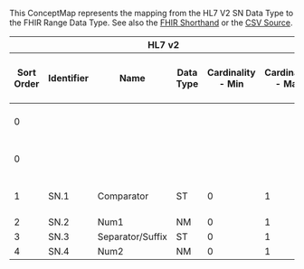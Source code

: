 
This ConceptMap represents the mapping from the HL7 V2 SN Data Type to the FHIR Range Data Type. See also the <a href='https://github.com/HL7/v2-to-fhir/blob/master/tank/Datatype SN to Range.fsh'>FHIR Shorthand</a> or the <a href='https://github.com/HL7/v2-to-fhir/blob/master/mappings/datatypes/HL7 Data Type - FHIR R4_ SN[Range] - Sheet1.csv'>CSV Source</a>.
<table class='grid'><thead>
<tr><th colspan='6'>HL7 v2</th><th colspan='3'>Condition (IF True, args)</th><th colspan='8'>HL7 FHIR</th><th rowspan='2'>Comments</th></tr>
<tr><th title='Rows are listed in sequence of how they appear in the v2 standard. The first column, Sort Order, provides a sort order that can re-create the original v2 standard sequence in case one opts to re-sort/filter the rows.'>Sort Order</th><th title='Contains the formal Data Type Name and Component Sequence according to the base standard using &quot;.&quot; as the delimiter.'>Identifier</th><th title='The formal name of the field in the most current published version.'>Name</th><th title='The data type of the field in the most current published version if not deprecated, otherwise the data type at the time it was deprecated and removed.'>Data Type</th><th title='The V2 min cardinality expressed numerically.'>Cardinality - Min</th><th title='The V2 max cardinality expressed numerically.' style='border-right: 2px'>Cardinality - Max</th><th title='Condition in an easy to read syntax (Computable ANTLR)'>Computable ANTLR</th><th title='Condition in FHIRPath Notation'>Computable FHIRPath</th><th title='Condition expressed in narrative form' style='border-right: 2px'>Narrative</th><th title='An existing FHIR attribute in the target FHIR version.'>FHIR Attribute</th><th title='The FHIR attribute&apos;s data type in the target FHIR version.'>Proposed Extension</th><th title='The proposed FHIR Extension.'>Data Type</th><th title='The FHIR min cardinality expressed numerically.'>Cardinality - Min</th><th title='The FHIR max cardinality expressed numerically.' style='border-right: 2px'>Cardinality - Max</th><th title='The URL to the Data Type Map that is to be used for the attribute in this segment.'>Data Type Mapping</th><th title='The fixed or computed value to assign.'>Vocabulary Mapping<br/>(IS, ID, CE, CEN, CWE)</th><th title='Mapping for terminology tables.'>Assignment</th></tr></thead>
<tbody>
<tr> <td>0</td><td></td><td></td><td></td><td></td><td style='border-right: 2px'></td><td>If SN.1 OR SN.3 VALUED</td><td></td><td style='border-right: 2px'></td><td><a href='https://hl7.org/fhir/R4/datatypes-definitions.html#Range.Range.extension.url'>Range.extension.url</a></td><td></td><td><a href='https://hl7.org/fhir/R4/datatypes.html#uri'>uri</a></td><td></td><td></td><td></td><td></td><td>"<a href='http://hl7.org/fhir/StructureDefinition/originalText'>http://hl7.org/fhir/StructureDefinition/originalText</a>"</td><td></td></tr>
<tr> <td>0</td><td></td><td></td><td></td><td></td><td style='border-right: 2px'></td><td>If SN.1 OR SN.3 VALUED</td><td></td><td style='border-right: 2px'></td><td><a href='https://hl7.org/fhir/R4/datatypes-definitions.html#Range.Range.extension.valueString'>Range.extension.valueString</a></td><td></td><td><a href='https://hl7.org/fhir/R4/datatypes.html#string'>string</a></td><td></td><td></td><td></td><td></td><td>SN.1+" "+SN.2+" "+SN.3+" "+SN.4</td><td></td></tr>
<tr> <td>1</td><td>SN.1</td><td>Comparator</td><td>ST</td><td>0</td><td style='border-right: 2px'>1</td><td>IF NOT EQUAL TO "="</td><td></td><td style='border-right: 2px'></td><td></td><td></td><td></td><td></td><td></td><td></td><td></td><td></td><td></td></tr>
<tr> <td>2</td><td>SN.2</td><td>Num1</td><td>NM</td><td>0</td><td style='border-right: 2px'>1</td><td></td><td></td><td style='border-right: 2px'></td><td><a href='https://hl7.org/fhir/R4/datatypes-definitions.html#Range.Range.low.value'>Range.low.value</a></td><td></td><td><a href='https://hl7.org/fhir/R4/datatypes.html#decimal'>decimal</a></td><td>0</td><td>1</td><td></td><td></td><td></td><td></td></tr>
<tr> <td>3</td><td>SN.3</td><td>Separator/Suffix</td><td>ST</td><td>0</td><td style='border-right: 2px'>1</td><td></td><td></td><td style='border-right: 2px'></td><td></td><td></td><td></td><td></td><td></td><td></td><td></td><td></td><td></td></tr>
<tr> <td>4</td><td>SN.4</td><td>Num2</td><td>NM</td><td>0</td><td style='border-right: 2px'>1</td><td></td><td></td><td style='border-right: 2px'></td><td><a href='https://hl7.org/fhir/R4/datatypes-definitions.html#Range.Range.high.value'>Range.high.value</a></td><td></td><td><a href='https://hl7.org/fhir/R4/datatypes.html#decimal'>decimal</a></td><td>0</td><td>1</td><td></td><td></td><td></td><td></td></tr>
</tbody></table>
